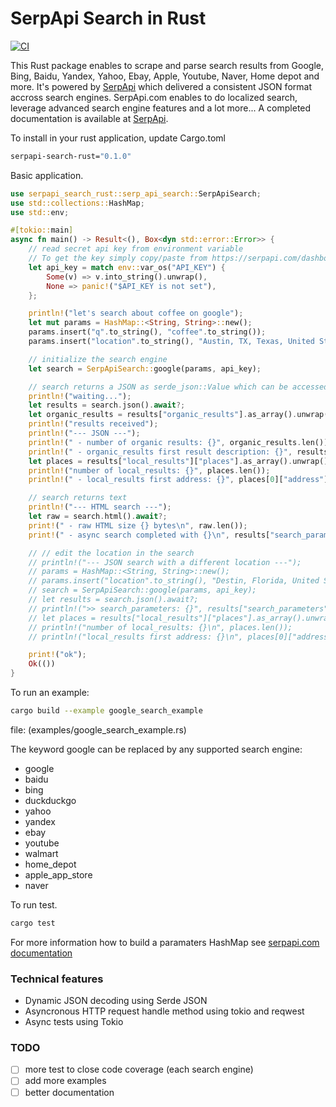 # SerpApi Search in Rust
[![CI](https://github.com/serpapi/serpapi-search-rust/actions/workflows/ci.yml/badge.svg)](https://github.com/serpapi/serpapi-search-rust/actions/workflows/ci.yml)

This Rust package enables to scrape and parse search results from Google, Bing, Baidu, Yandex, Yahoo, Ebay, Apple, Youtube, Naver, Home depot and more. It's powered by [SerpApi](https://serpapi.com) which delivered a consistent JSON format accross search engines.
SerpApi.com enables to do localized search, leverage advanced search engine features and a lot more...
A completed documentation is available at [SerpApi](https://serpapi.com).

To install in your rust application, update Cargo.toml
```sh
serpapi-search-rust="0.1.0"
```

Basic application.
```rust
use serpapi_search_rust::serp_api_search::SerpApiSearch;
use std::collections::HashMap;
use std::env;

#[tokio::main]
async fn main() -> Result<(), Box<dyn std::error::Error>> {
    // read secret api key from environment variable
    // To get the key simply copy/paste from https://serpapi.com/dashboard.
    let api_key = match env::var_os("API_KEY") {
        Some(v) => v.into_string().unwrap(),
        None => panic!("$API_KEY is not set"),
    };

    println!("let's search about coffee on google");
    let mut params = HashMap::<String, String>::new();
    params.insert("q".to_string(), "coffee".to_string());
    params.insert("location".to_string(), "Austin, TX, Texas, United States".to_string());

    // initialize the search engine
    let search = SerpApiSearch::google(params, api_key);

    // search returns a JSON as serde_json::Value which can be accessed like a HashMap.
    println!("waiting...");
    let results = search.json().await?;
    let organic_results = results["organic_results"].as_array().unwrap();
    println!("results received");
    println!("--- JSON ---");
    println!(" - number of organic results: {}", organic_results.len());
    println!(" - organic_results first result description: {}", results["organic_results"][0]["about_this_result"]["source"]["description"]);
    let places = results["local_results"]["places"].as_array().unwrap();
    println!("number of local_results: {}", places.len());
    println!(" - local_results first address: {}", places[0]["address"]);

    // search returns text
    println!("--- HTML search ---");
    let raw = search.html().await?;
    print!(" - raw HTML size {} bytes\n", raw.len());
    print!(" - async search completed with {}\n", results["search_parameters"]["engine"]);

    // // edit the location in the search
    // println!("--- JSON search with a different location ---");
    // params = HashMap::<String, String>::new();
    // params.insert("location".to_string(), "Destin, Florida, United States".to_string());
    // search = SerpApiSearch::google(params, api_key);
    // let results = search.json().await?;
    // println!(">> search_parameters: {}", results["search_parameters"]);
    // let places = results["local_results"]["places"].as_array().unwrap();
    // println!("number of local_results: {}\n", places.len());
    // println!("local_results first address: {}\n", places[0]["address"]);

    print!("ok");
    Ok(())
}
```

To run an example:
```sh
cargo build --example google_search_example
```
file: (examples/google_search_example.rs)

The keyword google can be replaced by any supported search engine:
- google
- baidu
- bing
- duckduckgo
- yahoo
- yandex
- ebay
- youtube
- walmart
- home_depot
- apple_app_store
- naver

To run test.
```sh
cargo test
```

For more information how to build a paramaters HashMap see [serpapi.com documentation](https://serpapi.com/search-api)

### Technical features
- Dynamic JSON decoding using Serde JSON
- Asyncronous HTTP request handle method using tokio and reqwest
- Async tests using Tokio

### TODO
 - [ ] more test to close code coverage (each search engine)
 - [ ] add more examples
 - [ ] better documentation